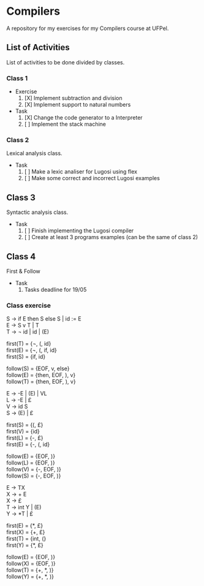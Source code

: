 # Compilers
A repository for my exercises for my Compilers course at UFPel.

## List of Activities
List of activities to be done divided by classes.

### Class 1
- Exercise  
	1. [X] Implement subtraction and division  
	2. [X] Implement support to natural numbers  
- Task  
	1. [X] Change the code generator to a Interpreter  
	2. [ ] Implement the stack machine  

### Class 2
Lexical analysis class.
- Task  
	1. [ ] Make a lexic analiser for Lugosi using flex  
	2. [ ] Make some correct and incorrect Lugosi examples  

## Class 3
Syntactic analysis class.  
-  Task  
	1. [ ] Finish implementing the Lugosi compiler  
	2. [ ] Create at least 3 programs examples (can be the same of class 2)  

## Class 4
First & Follow
- Task
	1. Tasks deadline for 19/05
### Class exercise
S -> if E then S else S | id := E  
E -> S v T | T  
T -> ¬ id | id | (E)  

first(T) = {¬, (, id}  
first(E) = {¬, (, if, id}  
first(S) = {if, id}  

follow(S) = {EOF, v, else}  
follow(E) = {then, EOF, ), v}  
follow(T) = {then, EOF, ), v}  

E -> -E | (E) | VL  
L -> -E | £  
V -> id S  
S -> (E) | £  

first(S) = {(, £}  
first(V) = {id}  
first(L) = {-, £}  
first(E) = {-, (, id}  

follow(E) = {EOF, )}  
follow(L) = {EOF, )}  
follow(V) = {-, EOF, )}  
follow(S) = {-, EOF, )}  

E -> TX  
X -> + E  
X -> £  
T -> int Y | (E)  
Y -> \*T | £  

first(E) = {\*, £}  
first(X) = {+, £}  
first(T) = {int, (}  
first(Y) = {\*, £}  

follow(E) = {EOF, )}  
follow(X) = {EOF, )}  
follow(T) = {+, \*, )}  
follow(Y) = {+, \*, )}  

